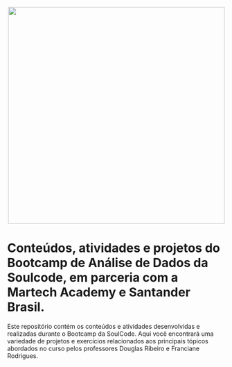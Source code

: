 <p align="center">
  <img src="https://github.com/AdrianoHKim/Soulcode/assets/106113799/4c344687-35ac-422b-bd9e-0e78bc7263f1" width="500"/>
</p>

# Conteúdos, atividades e projetos do Bootcamp de Análise de Dados da Soulcode, em parceria com a Martech Academy e Santander Brasil.

Este repositório contém os conteúdos e atividades desenvolvidas e realizadas durante o Bootcamp da SoulCode. 
Aqui você encontrará uma variedade de projetos e exercícios relacionados aos principais tópicos abordados no curso pelos
professores Douglas Ribeiro e Franciane Rodrigues.
